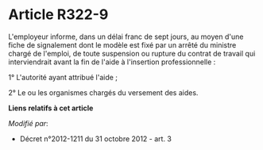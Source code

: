 # Article R322-9

L'employeur informe, dans un délai franc de sept jours, au moyen d'une fiche de signalement dont le modèle est fixé par un
arrêté du ministre chargé de l'emploi, de toute suspension ou rupture du contrat de travail qui interviendrait avant la fin
de l'aide à l'insertion professionnelle : 

1° L'autorité ayant attribué l'aide ; 

2° Le ou les organismes chargés du versement des aides.

**Liens relatifs à cet article**

_Modifié par_:

  - Décret n°2012-1211 du 31 octobre 2012 - art. 3
